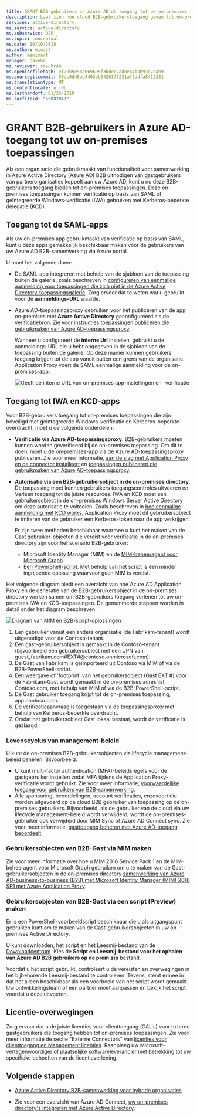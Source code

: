 ```yaml
---
title: GRANT B2B-gebruikers in Azure AD de toegang tot uw on-premises toepassingen | Microsoft Docs
description: Laat zien hoe cloud B2B-gebruikerstoegang geven tot on-premises apps met Azure AD B2B-samenwerking.
services: active-directory
ms.service: active-directory
ms.subservice: B2B
ms.topic: conceptual
ms.date: 10/10/2018
ms.author: mimart
author: msmimart
manager: daveba
ms.reviewer: sasubram
ms.openlocfilehash: ef70b9e58a669695f3bdec7ad8ea4bab93e7e4b9
ms.sourcegitcommit: 58dc0d48ab4403eb64201ff231af3ddfa8412331
ms.translationtype: MT
ms.contentlocale: nl-NL
ms.lasthandoff: 01/26/2019
ms.locfileid: "55082041"
---
```

# <a name="grant-b2b-users-in-azure-ad-access-to-your-on-premises-applications"></a>GRANT B2B-gebruikers in Azure AD-toegang tot uw on-premises toepassingen

Als een organisatie die gebruikmaakt van functionaliteit voor samenwerking in Azure Active Directory (Azure AD) B2B uitnodigen van gastgebruikers van partnerorganisaties koppelt aan uw Azure AD, kunt u nu deze B2B-gebruikers toegang bieden tot on-premises toepassingen. Deze on-premises toepassingen kunnen verificatie op basis van SAML of geïntegreerde Windows-verificatie (IWA) gebruiken met Kerberos-beperkte delegatie (KCD).

## <a name="access-to-saml-apps"></a>Toegang tot de SAML-apps

Als uw on-premises app gebruikmaakt van verificatie op basis van SAML, kunt u deze apps gemakkelijk beschikbaar maken voor de gebruikers van uw Azure AD B2B-samenwerking via Azure portal.

U moet het volgende doen:

- De SAML-app integreren met behulp van de sjabloon van de toepassing buiten de galerie, zoals beschreven in [configureren van eenmalige aanmelding voor toepassingen die zich niet in de Azure Active Directory-toepassingsgalerie](../manage-apps/configure-single-sign-on-non-gallery-applications.md). Zorg ervoor dat te weten wat u gebruikt voor de **aanmeldings-URL** waarde.
-  Azure AD-toepassingsproxy gebruiken voor het publiceren van de app on-premises met **Azure Active Directory** geconfigureerd als de verificatiebron. Zie voor instructies [toepassingen publiceren die gebruikmaken van Azure AD-toepassingsproxy](../manage-apps/application-proxy-publish-azure-portal.md). 

   Wanneer u configureert de **interne Url** instellen, gebruikt u de aanmeldings-URL die u hebt opgegeven in de sjabloon van de toepassing buiten de galerie. Op deze manier kunnen gebruikers toegang krijgen tot de app vanuit buiten een grens van de organisatie. Application Proxy voert de SAML eenmalige aanmelding voor de on-premises-app.
 
   ![Geeft de interne URL van on-premises app-instellingen en -verificatie](media/hybrid-cloud-to-on-premises/OnPremAppSettings.PNG)

## <a name="access-to-iwa-and-kcd-apps"></a>Toegang tot IWA en KCD-apps

Voor B2B-gebruikers toegang tot on-premises toepassingen die zijn beveiligd met geïntegreerde Windows-verificatie en Kerberos-beperkte overdracht, moet u de volgende onderdelen:

- **Verificatie via Azure AD-toepassingsproxy**. B2B-gebruikers moeten kunnen worden geverifieerd bij de on-premises toepassing. Om dit te doen, moet u de on-premises-app via de Azure AD-toepassingsproxy publiceren. Zie voor meer informatie, [aan de slag met Application Proxy en de connector installeert](../manage-apps/application-proxy-enable.md) en [toepassingen publiceren die gebruikmaken van Azure AD-toepassingsproxy](../manage-apps/application-proxy-publish-azure-portal.md).
- **Autorisatie via een B2B-gebruikersobject in de on-premises directory**. De toepassing moet kunnen gebruikers toegangscontroles uitvoeren en Verleen toegang tot de juiste resources. IWA en KCD moet een gebruikersobject in de on-premises Windows Server Active Directory om deze autorisatie te voltooien. Zoals beschreven in [hoe eenmalige aanmelding met KCD works](../manage-apps/application-proxy-configure-single-sign-on-with-kcd.md#how-single-sign-on-with-kcd-works), Application Proxy moet dit gebruikersobject te imiteren van de gebruiker een Kerberos-token naar de app verkrijgen. 

   Er zijn twee methoden beschikbaar waarmee u kunt het maken van de Gast gebruiker-objecten die vereist voor verificatie in de on-premises directory zijn voor het scenario B2B-gebruiker:

   - Microsoft Identity Manager (MIM) en de [MIM-beheeragent voor Microsoft Graph](#create-b2b-guest-user-objects-through-mim-preview). 
   - [Een PowerShell-script](#create-b2b-guest-user-objects-through-a-script-preview). Met behulp van het script is een minder ingrijpende oplossing waarvoor geen MIM is vereist. 

Het volgende diagram biedt een overzicht van hoe Azure AD Application Proxy en de generatie van de B2B-gebruikersobject in de on-premises directory werken samen om B2B-gebruikers toegang verlenen tot uw on-premises IWA en KCD-toepassingen. De genummerde stappen worden in detail onder het diagram beschreven.

![Diagram van MIM en B2B-script-oplossingen](media/hybrid-cloud-to-on-premises/MIMScriptSolution.PNG)

1.  Een gebruiker vanuit een andere organisatie (de Fabrikam-tenant) wordt uitgenodigd voor de Contoso-tenant.
2.  Een gast-gebruikersobject is gemaakt in de Contoso-tenant (bijvoorbeeld een gebruikersobject met een UPN van guest_fabrikam.com#EXT#@contoso.onmicrosoft.com).
3.  De Gast van Fabrikam is geïmporteerd uit Contoso via MIM of via de B2B-PowerShell-script.
4.  Een weergave of 'footprint' van het gebruikersobject (Gast EXT #) voor de Fabrikam-Gast wordt gemaakt in de on-premises adreslijst, Contoso.com, met behulp van MIM of via de B2B-PowerShell-script.
5.  De Gast gebruiker toegang krijgt tot de on-premises toepassing, app.contoso.com.
6.  De verificatieaanvraag is toegestaan via de toepassingsproxy met behulp van Kerberos-beperkte overdracht. 
7.  Omdat het gebruikersobject Gast lokaal bestaat, wordt de verificatie is geslaagd.

### <a name="lifecycle-management-policies"></a>Levenscyclus van management-beleid

U kunt de on-premises B2B-gebruikersobjecten via lifecycle management-beleid beheren. Bijvoorbeeld:

- U kunt multi-factor authentication (MFA)-beleidsregels voor de gastgebruiker instellen zodat MFA tijdens de Application Proxy-verificatie wordt gebruikt. Zie voor meer informatie, [voorwaardelijke toegang voor gebruikers van B2B-samenwerking](conditional-access.md).
- Alle sponsoring, beoordelingen, account verificaties, enzovoort die worden uitgevoerd op de cloud B2B gebruiker van toepassing op de on-premises gebruikers. Bijvoorbeeld, als de gebruiker van de cloud via uw lifecycle management-beleid wordt verwijderd, wordt de on-premises-gebruiker ook verwijderd door MIM Sync of Azure AD Connect sync. Zie voor meer informatie, [gasttoegang beheren met Azure AD-toegang beoordeelt](../governance/manage-guest-access-with-access-reviews.md).

### <a name="create-b2b-guest-user-objects-through-mim"></a>Gebruikersobjecten van B2B-Gast via MIM maken

Zie voor meer informatie over hoe u MIM 2016 Service Pack 1 en de MIM-beheeragent voor Microsoft Graph gebruiken om u te maken van de Gast-gebruikersobjecten in de on-premises directory [samenwerking van Azure AD-business-to-business (B2B) met Microsoft Identity Manager (MIM) 2016 SP1 met Azure Application Proxy](https://docs.microsoft.com/microsoft-identity-manager/microsoft-identity-manager-2016-graph-b2b-scenario).

### <a name="create-b2b-guest-user-objects-through-a-script-preview"></a>Gebruikersobjecten van B2B-Gast via een script (Preview) maken

Er is een PowerShell-voorbeeldscript beschikbaar die u als uitgangspunt gebruiken kunt om te maken van de Gast-gebruikersobjecten in uw on-premises Active Directory.

U kunt downloaden, het script en het Leesmij-bestand van de [Downloadcentrum](https://www.microsoft.com/download/details.aspx?id=51495). Kies de **Script en Leesmij-bestand voor het ophalen van Azure AD B2B gebruikers op de prem.zip** bestand.

Voordat u het script gebruikt, controleert u de vereisten en overwegingen in het bijbehorende Leesmij-bestand te controleren. Tevens, stemt ermee in dat het alleen beschikbaar als een voorbeeld van het script wordt gemaakt. Uw ontwikkelingsteam of een partner moet aanpassen en bekijk het script voordat u deze uitvoeren.

## <a name="license-considerations"></a>Licentie-overwegingen

Zorg ervoor dat u de juiste licenties voor clienttoegang (CAL's) voor externe gastgebruikers die toegang hebben tot on-premises toepassingen. Zie voor meer informatie de sectie "Externe Connectors" van [licenties voor clienttoegang en Management licenties](https://www.microsoft.com/licensing/product-licensing/client-access-license.aspx). Raadpleeg uw Microsoft-vertegenwoordiger of plaatselijke softwareleverancier met betrekking tot uw specifieke behoeften van de licentieverlening.

## <a name="next-steps"></a>Volgende stappen

- [Azure Active Directory B2B-samenwerking voor hybride organisaties](hybrid-organizations.md)

- Zie voor een overzicht van Azure AD Connect, [uw on-premises directory's integreren met Azure Active Directory](../hybrid/whatis-hybrid-identity.md).

